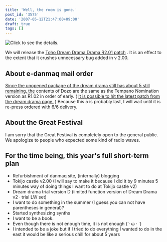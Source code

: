 ```yaml
---
title: 'Well, the room is gone.'
post_id: '3575'
date: '2007-05-12T21:47:00+09:00'
draft: true
tags: []
---
```


![Click to see the details.](https://danmaq.com/!/thC/thC_SS13.jpg)

We will release the [Toho Dream Drama Drama R2.01 patch](https://danmaq.com/!/thC/) . It is an effect to the extent that it crushes unnecessary bug added in v 2.00.

## About e-danmaq mail order

[Since the unopened package of the dream drama still has about 5 still remaining, the](https://www1n.sppd.ne.jp/danmaq.com/e-danmaq/index.cgi?type=cat&no=00001000001&sort=&begin=) contents of Dozo are the same as the Tempano Nomination version as R1.02 in order of early. ( [It is possible to hit the latest patch from the dream drama page.](https://danmaq.com/!/thC/) ) Because this 5 is probably last, I will wait until it is re-press ordered with 6/6 delivery.

## About the Great Festival

I am sorry that the Great Festival is completely open to the general public. We apologize to people who expected some kind of radio waves.

## For the time being, this year's full short-term plan

*   Refurbishment of danmaq site, (internally) blogging
*   Tokijo castle v2.00 (I will say to make it because I did it by 9 minutes 5 minutes way of doing things I want to do at Tokijo castle v2)
*   Dream drama trial version D (limited function version of Dream Drama v2 · trial LW set)
*   I want to do something in the summer (I guess you can not have parentheses in general)?
*   Started synthesizing synths
*   I want to be a book.
*   Even though there is not enough time, it is not enough ('· ω · `)
*   I intended to be a joke but if I tried to do everything I wanted to do in the east it would be like a serious chill for about 5 years
